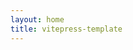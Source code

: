 ```yaml
---
layout: home
title: vitepress-template
---
```


<Home />

<script setup lang="ts">
/**
 * 这里路径 @theme 可以直接指向 .vitepress/theme 目录1
 */
import Home from '@theme/components/vp-home.vue'
</script>
